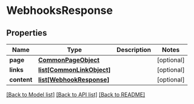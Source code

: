 # WebhooksResponse

## Properties
Name | Type | Description | Notes
------------ | ------------- | ------------- | -------------
**page** | [**CommonPageObject**](CommonPageObject.md) |  | [optional] 
**links** | [**list[CommonLinkObject]**](CommonLinkObject.md) |  | [optional] 
**content** | [**list[WebhookResponse]**](WebhookResponse.md) |  | [optional] 

[[Back to Model list]](../README.md#documentation-for-models) [[Back to API list]](../README.md#documentation-for-api-endpoints) [[Back to README]](../README.md)


